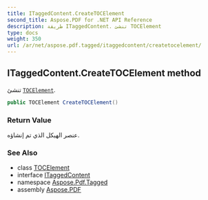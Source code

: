 ```yaml
---
title: ITaggedContent.CreateTOCElement
second_title: Aspose.PDF for .NET API Reference
description: طريقة ITaggedContent. تنشئ TOCElement
type: docs
weight: 350
url: /ar/net/aspose.pdf.tagged/itaggedcontent/createtocelement/
---
```

## ITaggedContent.CreateTOCElement method

تنشئ [`TOCElement`](../../../aspose.pdf.logicalstructure/tocelement/).

```csharp
public TOCElement CreateTOCElement()
```

### Return Value

عنصر الهيكل الذي تم إنشاؤه.

### See Also

* class [TOCElement](../../../aspose.pdf.logicalstructure/tocelement/)
* interface [ITaggedContent](../)
* namespace [Aspose.Pdf.Tagged](../../../aspose.pdf.tagged/)
* assembly [Aspose.PDF](../../../)
